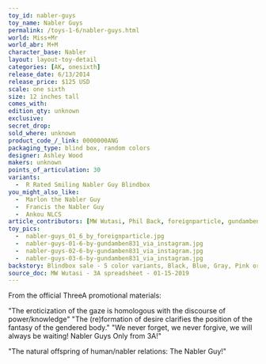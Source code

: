 ```yaml
---
toy_id: nabler-guys
toy_name: Nabler Guys
permalink: /toys-1-6/nabler-guys.html
world: Miss+Mr
world_abr: M+M
character_base: Nabler
layout: layout-toy-detail
categories: [AK, onesixth]
release_date: 6/13/2014
release_price: $125 USD
scale: one sixth
size: 12 inches tall
comes_with: 
edition_qty: unknown
exclusive:
secret_drop:
sold_where: unknown
product_code_/_link: 0000000ANG
packaging_type: blind box, random colors
designer: Ashley Wood
makers: unknown
points_of_articulation: 30
variants: 
  -  R Rated Smiling Nabler Guy Blindbox
you_might_also_like:
  -  Marlon the Nabler Guy
  -  Francis the Nabler Guy
  -  Ankou NLCS
article_contributors: [MW Wutasi, Phil Back, foreignparticle, gundamben831]
toy_pics:
  -  nabler-guys_01_6_by_foreignparticle.jpg
  -  nabler-guys-01-6-by-gundamben831_via_instagram.jpg
  -  nabler-guys-02-6-by-gundamben831_via_instagram.jpg
  -  nabler-guys-03-6-by-gundamben831_via_instagram.jpg
backstory: Blindbox sale - 5 color variants, Black, Blue, Gray, Pink or Red bodies
source_doc: MW Wutasi - 3A spreadsheet - 01-15-2019
---
```

From the official ThreeA promotional materials: 

"The eroticization of the gaze is homologous with the discourse of power/knowledge"
"The (re)formation of desire clarifies the position of the fantasy of the gendered body."
"We never forget, we never forgive, we will always be waiting! Nabler Guys Only from 3A!"

"The natural offspring of human/nabler relations: The Nabler Guy!"



